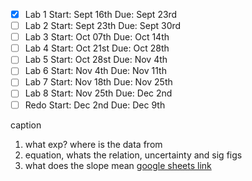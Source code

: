 - [x] Lab 1
      Start: Sept 16th
      Due: Sept 23rd
- [ ] Lab 2
      Start: Sept 23th
      Due: Sept 30rd
- [ ] Lab 3
      Start: Oct 07th
      Due: Oct 14th
- [ ] Lab 4
      Start: Oct 21st
      Due: Oct 28th
- [ ] Lab 5
      Start: Oct 28st
      Due: Nov 4th
- [ ] Lab 6
      Start: Nov 4th
      Due: Nov 11th
- [ ] Lab 7
      Start: Nov 18th
      Due: Nov 25th
- [ ] Lab 8
      Start: Nov 25th
      Due: Dec 2nd
- [ ] Redo
      Start: Dec 2nd
      Due: Dec 9th

caption 

1. what exp? where is the data from
2. equation, whats the relation, uncertainty and sig figs
3. what does the slope mean
[google sheets link](https://docs.google.com/spreadsheets/d/10VGBTkfchgefRVJmb9yRvlyUhM8z4_B3K2zRj_oCVC4/edit?gid=0#gid=0)
